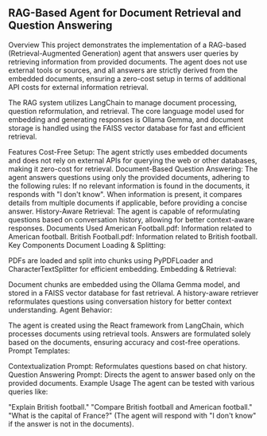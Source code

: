 
## RAG-Based Agent for Document Retrieval and Question Answering


Overview
This project demonstrates the implementation of a RAG-based (Retrieval-Augmented Generation) agent that answers user queries by retrieving information from provided documents. The agent does not use external tools or sources, and all answers are strictly derived from the embedded documents, ensuring a zero-cost setup in terms of additional API costs for external information retrieval.

The RAG system utilizes LangChain to manage document processing, question reformulation, and retrieval. The core language model used for embedding and generating responses is Ollama Gemma, and document storage is handled using the FAISS vector database for fast and efficient retrieval.

Features
Cost-Free Setup: The agent strictly uses embedded documents and does not rely on external APIs for querying the web or other databases, making it zero-cost for retrieval.
Document-Based Question Answering: The agent answers questions using only the provided documents, adhering to the following rules:
If no relevant information is found in the documents, it responds with "I don't know".
When information is present, it compares details from multiple documents if applicable, before providing a concise answer.
History-Aware Retrieval: The agent is capable of reformulating questions based on conversation history, allowing for better context-aware responses.
Documents Used
American Football.pdf: Information related to American football.
British Football.pdf: Information related to British football.
Key Components
Document Loading & Splitting:

PDFs are loaded and split into chunks using PyPDFLoader and CharacterTextSplitter for efficient embedding.
Embedding & Retrieval:

Document chunks are embedded using the Ollama Gemma model, and stored in a FAISS vector database for fast retrieval.
A history-aware retriever reformulates questions using conversation history for better context understanding.
Agent Behavior:

The agent is created using the React framework from LangChain, which processes documents using retrieval tools.
Answers are formulated solely based on the documents, ensuring accuracy and cost-free operations.
Prompt Templates:

Contextualization Prompt: Reformulates questions based on chat history.
Question Answering Prompt: Directs the agent to answer based only on the provided documents.
Example Usage
The agent can be tested with various queries like:

"Explain British football."
"Compare British football and American football."
"What is the capital of France?" (The agent will respond with "I don't know" if the answer is not in the documents).
